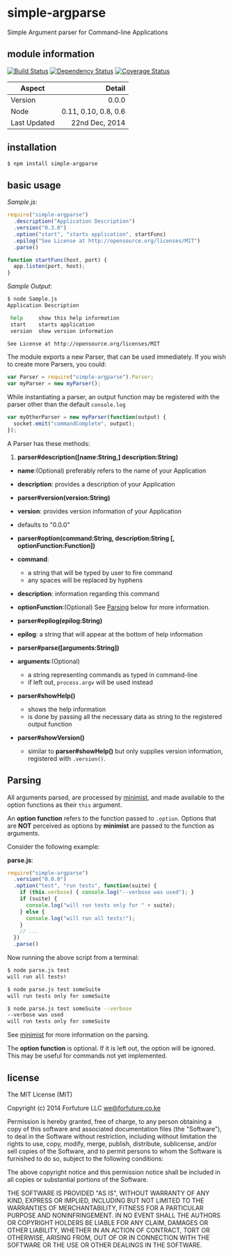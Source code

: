 
# simple-argparse

Simple Argument parser for Command-line Applications


## module information 

[![Build Status](https://travis-ci.org/forfuture-dev/node-simple-argparse.svg)](https://travis-ci.org/forfuture-dev/node-simple-argparse) [![Dependency Status](https://gemnasium.com/forfuture-dev/node-simple-argparse.svg)](https://gemnasium.com/forfuture-dev/node-simple-argparse) [![Coverage Status](https://img.shields.io/coveralls/forfuture-dev/node-simple-argparse.svg)](https://coveralls.io/r/forfuture-dev/node-simple-argparse)


|Aspect|Detail|
|------|-----:|
|Version|0.0.0|
|Node|0.11, 0.10, 0.8, 0.6|
|Last Updated|22nd Dec, 2014|


## installation

```bash
$ npm install simple-argparse
```

## basic usage

_Sample.js_:

```js
require("simple-argparse")
  .description("Application Description")
  .version("0.3.0")
  .option("start", "starts application", startFunc)
  .epilog("See License at http://opensource.org/licenses/MIT")
  .parse()

function startFunc(host, port) {
  app.listen(port, host);
}
```

_Sample Output_:

```bash
$ node Sample.js
Application Description

 help     show this help information
 start    starts application
 version  show version information

See License at http://opensource.org/licenses/MIT
```

The module exports a new Parser, that can be used immediately. If you
wish to create more Parsers, you could:

```js
var Parser = require("simple-argparse").Parser;
var myParser = new myParser();
```

While instantiating a parser, an output function may be registered with
the parser other than the default `console.log`

```js
var myOtherParser = new myParser(function(output) {
  socket.emit("commandComplete", output);
});
```

A Parser has these methods:

1. __parser#description([name:String,] description:String)__
  
  * __name__:(Optional) preferably refers to the name of your Application
  * __description__: provides a description of your Application

*  __parser#version(version:String)__

  * __version__: provides version information of your Application
  * defaults to "0.0.0"

*  __parser#option(command:String, description:String [, optionFunction:Function])__

  * __command__:
    * a string that will be typed by user to fire command
    * any spaces will be replaced by hyphens
  * __description__: information regarding this command
  * __optionFunction__:(Optional) See [Parsing](#parsing) below for more information.

*  __parser#epilog(epilog:String)__
   
  * __epilog__: a string that will appear at the bottom of help information

*  __parser#parse([arguments:String])__

  * __arguments__:(Optional)
    * a string representing commands as typed in command-line
    * if left out, `process.argv` will be used instead

* __parser#showHelp()__
  
  * shows the help information
  * is done by passing all the necessary data as string to the registered output function

* __parser#showVersion()__

  * similar to __parser#showHelp()__ but only supplies version information, registered with `.version()`.


<a name="parsing"></a>
## Parsing

All arguments parsed, are processed by [minimist](minimist), and made
available to the option functions as their `this` argument.

An __option function__ refers to the function passed to `.option`.
Options that are __NOT__ perceived as options by __minimist__ are passed
to the function as arguments.

Consider the following example:

__parse.js__:

```js
require("simple-argparse")
  .version("0.0.0")
  .option("test", "run tests", function(suite) {
    if (this.verbose) { console.log("--verbose was used"); }
    if (suite) {
      console.log("will run tests only for " + suite);
    } else {
      console.log("will run all tests!");
    }
    // ...
  })
  .parse()
```

Now running the above script from a terminal:

```bash
$ node parse.js test
will run all tests!

$ node parse.js test someSuite
will run tests only for someSuite

$ node parse.js test someSuite --verbose
--verbose was used
will run tests only for someSuite

```

See [minimist](minimist) for more information on the parsing.

The __option function__ is optional. If it is left out, the option will
be ignored. This may be useful for commands not yet implemented.


## license

The MIT License (MIT)

Copyright (c) 2014 Forfuture LLC <we@forfuture.co.ke>

Permission is hereby granted, free of charge, to any person obtaining a
copy of this software and associated documentation files (the "Software"),
to deal in the Software without restriction, including without limitation the
rights to use, copy, modify, merge, publish, distribute, sublicense, and/or
sell copies of the Software, and to permit persons to whom the Software
is furnished to do so, subject to the following conditions:

The above copyright notice and this permission notice shall be included in
all copies or substantial portions of the Software.

THE SOFTWARE IS PROVIDED "AS IS", WITHOUT WARRANTY OF ANY KIND,
EXPRESS OR IMPLIED, INCLUDING BUT NOT LIMITED TO THE WARRANTIES
OF MERCHANTABILITY, FITNESS FOR A PARTICULAR PURPOSE AND
NONINFRINGEMENT. IN NO EVENT SHALL THE AUTHORS OR COPYRIGHT
HOLDERS BE LIABLE FOR ANY CLAIM, DAMAGES OR OTHER LIABILITY,
WHETHER IN AN ACTION OF CONTRACT, TORT OR OTHERWISE, ARISING
FROM, OUT OF OR IN CONNECTION WITH THE SOFTWARE OR THE USE OR
OTHER DEALINGS IN THE SOFTWARE.


[minimist]:https://github.com/substack/minimist
